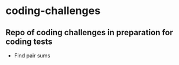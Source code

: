 # coding-challenges

## Repo of coding challenges in preparation for coding tests

- Find pair sums
